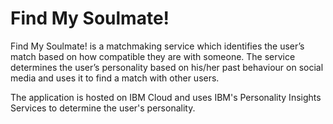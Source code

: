 Find My Soulmate!
===========================

Find My Soulmate! is a matchmaking service which identifies the user’s match based on how compatible they are with someone. The service determines the user’s personality based on his/her past behaviour on social media and uses it to find a match with other users.

The application is hosted on IBM Cloud and uses IBM's Personality Insights Services to determine the user's personality.
